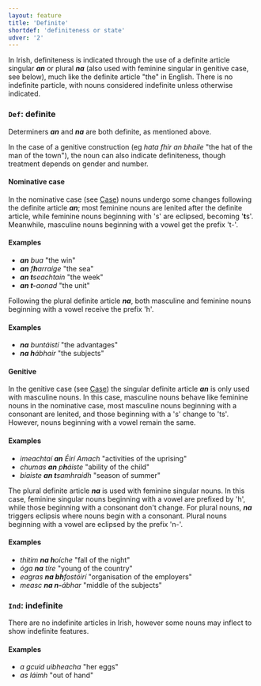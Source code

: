 ```yaml
---
layout: feature
title: 'Definite'
shortdef: 'definiteness or state'
udver: '2'
---
```


In Irish, definiteness is indicated through the use of a definite article singular _<b>an</b>_ or plural _<b>na</b>_ (also used with feminine singular in genitive case, see below), much like the definite article "the" in English. There is no indefinite particle, with nouns considered indefinite unless otherwise indicated.

### <a name="Def">`Def`</a>: definite

Determiners _<b>an</b>_ and _<b>na</b>_ are both definite, as mentioned above.

In the case of a genitive construction (eg _hata fhir an bhaile_ "the hat of the man of the town"), the noun can also indicate definiteness, though treatment depends on gender and number.

#### Nominative case

In the nominative case (see [Case]()) nouns undergo some changes following the definite article _<b>an</b>_; most feminine nouns are lenited after the definite article, while feminine nouns beginning with 's' are eclipsed, becoming '<b>t</b>s'. Meanwhile, masculine nouns beginning with a vowel get the prefix 't-'.

#### Examples

* _<b>an</b> bua_ "the win"
* _<b>an</b> f<b>h</b>arraige_ "the sea"
* _<b>an t</b>seachtain_ "the week"
* _<b>an t-</b>aonad_ "the unit"

Following the plural definite article _<b>na</b>_, both masculine and feminine nouns beginning with a vowel receive the prefix 'h'.

#### Examples

* _<b>na</b> buntáistí_ "the advantages"
* _<b>na h</b>ábhair_ "the subjects"

#### Genitive

In the genitive case (see [Case]()) the singular definite article _<b>an</b>_ is only used with masculine nouns. In this case, masculine nouns behave like feminine nouns in the nominative case, most masculine nouns beginning with a consonant are lenited, and those beginning with a 's' change to 'ts'. However, nouns beginning with a vowel remain the same.

#### Examples

* _imeachtaí <b>an</b> Éirí Amach_ "activities of the uprising"
* _chumas <b>an</b> p<b>h</b>áiste_ "ability of the child"
* _biaiste <b>an t</b>samhraidh_ "season of summer"

The plural definite article _<b>na</b>_ is used with feminine singular nouns. In this case, feminine singular nouns beginning with a vowel are prefixed by 'h', while those beginning with a consonant don't change. For plural nouns, _<b>na</b>_ triggers eclipsis where nouns begin with a consonant. Plural nouns beginning with a vowel are eclipsed by the prefix 'n-'.

#### Examples

* _thitim <b>na h</b>oíche_ "fall of the night"
* _óga <b>na</b> tíre_ "young of the country"
* _eagras <b>na bh</b>fostóirí_ "organisation of the employers"
* _measc <b>na n-</b>ábhar_ "middle of the subjects"

### <a name="Ind">`Ind`</a>: indefinite

There are no indefinite articles in Irish, however some nouns may inflect to show indefinite features.

#### Examples

* _a gcuid uibheacha_ "her eggs"
* _as láimh_ "out of hand"

<!-- Interlanguage links updated Po lis 14 15:34:43 CET 2022 -->
